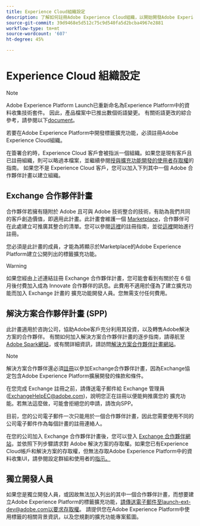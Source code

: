 ```yaml
---
title: Experience Cloud組織設定
description: 了解如何註冊Adobe Experience Cloud組織，以開始開發Adobe Experience Platform的擴充功能。
source-git-commit: 39d9468e5d512c75c9d540fa5d2bcba4967e2881
workflow-type: tm+mt
source-wordcount: '607'
ht-degree: 45%

---
```


# Experience Cloud 組織設定

>[!NOTE]
>
>Adobe Experience Platform Launch已重新命名為Experience Platform中的資料收集技術套件。 因此，產品檔案中已推出數個術語變更。 有關術語更改的綜合參考，請參閱以下[document](../../term-updates.md)。

若要在Adobe Experience Platform中開發標籤擴充功能，必須註冊Adobe Experience Cloud組織。

在簽署合約時，Experience Cloud 客戶會被指派一個組織。如果您是現有客戶且已註冊組織，則可以略過本檔案，並繼續參閱[授與擴充功能開發的使用者存取權](./access.md)的指南。 如果您不是 Experience Cloud 客戶，您可以加入下列其中一個 Adobe 合作夥伴計畫以建立組織。

## Exchange 合作夥伴計畫

合作夥伴若擁有隨附於 Adobe 且可與 Adobe 技術整合的技術，有助為我們共同的客戶創造價值，即適用此計畫。此計畫會維護一個 [Marketplace](https://www.adobeexchange.com/experiencecloud.html)，合作夥伴可在此處建立可推廣其整合的清單。您可以參閱[這裡](https://partners.adobe.com/tw/exchangeprogram/experiencecloud/reg-guide.html)的註冊指南，並從[這裡](https://partners.adobe.com/tw/exchangeprogram/experiencecloud/prereg.html)開始進行註冊。

您必須是此計畫的成員，才能為將顯示於Marketplace的Adobe Experience Platform建立公開列出的標籤擴充功能。

>[!WARNING]
>
>如果您經由上述連結註冊 Exchange 合作夥伴計畫，您可能會看到有關於在 6 個月後付費加入成為 Innovate 合作夥伴的訊息。此費用不適用於僅為了建立擴充功能而加入 Exchange 計畫的 擴充功能開發人員。您無需支付任何費用。

## 解決方案合作夥伴計畫 (SPP)

此計畫適用於咨詢公司，協助Adobe客戶充分利用其投資，以及轉售Adobe解決方案的合作夥伴。 有關如何加入解決方案合作夥伴計畫的逐步指南，請導航至[Adobe Spark網站](https://spark.adobe.com/page/7PKZzIJJjkcDd/)，或有關詳細資訊，請訪問[解決方案合作夥伴計畫網站](https://solutionpartners.adobe.com/home.html)。

>[!NOTE]
>
>解決方案合作夥伴還必須[註冊](https://partners.adobe.com/exchangeprogram/experiencecloud/prereg.html)以參加Exchange合作夥伴計畫，因為Exchange協定包含Adobe Experience Platform擴展開發的條款和條件。
>
>在您完成 Exchange 註冊之前，請傳送電子郵件給 Exchange 管理員 (<ExchangeHelpEC@adobe.com>)，說明您正在註冊以便能夠推廣您的 擴充功能。若無法這麼做，可能會拒絕您的申請，請改向SPP。
>
>目前，您的公司電子郵件一次只能用於一個合作夥伴計畫，因此您需要使用不同的公司電子郵件作為每個計畫的註冊連絡人。

在您的公司加入 Exchange 合作夥伴計畫後，您可以登入 [Exchange 合作夥伴網站](https://partners.adobe.com/tw/exchangeprogram/experiencecloud)，並依照下列步驟請求對 Adobe 解決方案的存取權。如果您已有Experience Cloud帳戶和解決方案的存取權，但無法存取Adobe Experience Platform中的資料收集UI，請參閱設定群組和使用者的[指示。](../../ui/administration/user-permissions.md)

## 獨立開發人員

如果您是獨立開發人員，或因故無法加入列出的其中一個合作夥伴計畫，而想要建立Adobe Experience Platform的標籤擴充功能，請傳送電子郵件至launch-ext-dev@adobe.com以要求存取權。 請提供您在Adobe Experience Platform中使用標籤的相關背景資訊，以及您規劃的擴充功能專案藍圖。
